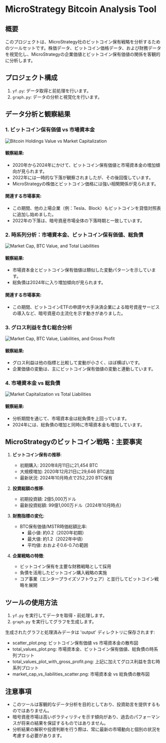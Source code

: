 # MicroStrategy Bitcoin Analysis Tool

## 概要

このプロジェクトは、MicroStrategy社のビットコイン保有戦略を分析するためのツールセットです。株価データ、ビットコイン価格データ、および財務データを視覚化し、MicroStrategyの企業価値とビットコイン保有価値の関係を客観的に分析します。

## プロジェクト構成

1. `yf.py`: データ取得と前処理を行います。
2. `graph.py`: データの分析と視覚化を行います。

## データ分析と観察結果

### 1. ビットコイン保有価値 vs 市場資本金

![Bitcoin Holdings Value vs Market Capitalization](output/scatter_plot.png)

#### 観察結果:
- 2020年から2024年にかけて、ビットコイン保有価値と市場資本金の増加傾向が見られます。
- 2022年には一時的な下落が観察されましたが、その後回復しています。
- MicroStrategyの株価とビットコイン価格には強い相関関係が見られます。

#### 関連する市場事実:
- この期間、他の上場企業（例：Tesla、Block）もビットコインを貸借対照表に追加し始めました。
- 2022年の下落は、暗号資産市場全体の下落時期と一致しています。

### 2. 時系列分析：市場資本金、ビットコイン保有価値、総負債

![Market Cap, BTC Value, and Total Liabilities](output/total_values_plot.png)

#### 観察結果:
- 市場資本金とビットコイン保有価値は類似した変動パターンを示しています。
- 総負債は2024年に入り増加傾向が見られます。

#### 関連する市場事実:
- この期間、ビットコインETFの申請や大手決済企業による暗号資産サービスの導入など、暗号資産の主流化を示す動きがありました。

### 3. グロス利益を含む総合分析

![Market Cap, BTC Value, Liabilities, and Gross Profit](output/total_values_plot_with_gross_profit.png)

#### 観察結果:
- グロス利益は他の指標と比較して変動が小さく、ほぼ横ばいです。
- 企業価値の変動は、主にビットコイン保有価値の変動と連動しています。

### 4. 市場資本金 vs 総負債

![Market Capitalization vs Total Liabilities](output/market_cap_vs_liabilities_scatter.png)

#### 観察結果:
- 分析期間を通じて、市場資本金は総負債を上回っています。
- 2024年には、総負債の増加と同時に市場資本金も増加しています。

## MicroStrategyのビットコイン戦略：主要事実

1. **ビットコイン保有の推移**:
   - 初期購入: 2020年8月11日に21,454 BTC
   - 大規模増加: 2020年12月21日に29,646 BTC追加
   - 最新状況: 2024年10月時点で252,220 BTC保有

2. **投資総額の推移**:
   - 初期投資額: 2億5,000万ドル
   - 最新投資総額: 99億1,000万ドル（2024年10月時点）

3. **財務指標の変化**:
   - BTC保有価値/MSTR時価総額比率:
     - 最小値: 約0.2（2020年初期）
     - 最大値: 約1.2（2022年中頃）
     - 平均値: おおよそ0.6-0.7の範囲

4. **企業戦略の特徴**:
   - ビットコイン保有を主要な財務戦略として採用
   - 負債を活用したビットコイン購入戦略の実施
   - コア事業（エンタープライズソフトウェア）と並行してビットコイン戦略を展開

## ツールの使用方法

1. `yf.py` を実行してデータを取得・前処理します。
2. `graph.py` を実行してグラフを生成します。

生成されたグラフと処理済みデータは 'output' ディレクトリに保存されます:

- scatter_plot.png: ビットコイン保有価値 vs 市場資本金の散布図
- total_values_plot.png: 市場資本金、ビットコイン保有価値、総負債の時系列プロット
- total_values_plot_with_gross_profit.png: 上記に加えてグロス利益を含む時系列プロット
- market_cap_vs_liabilities_scatter.png: 市場資本金 vs 総負債の散布図

## 注意事項

- このツールは客観的なデータ分析を目的としており、投資助言を提供するものではありません。
- 暗号資産市場は高いボラティリティを示す傾向があり、過去のパフォーマンスが将来の結果を保証するものではありません。
- 分析結果の解釈や投資判断を行う際は、常に最新の市場動向と個別の状況を考慮する必要があります。
